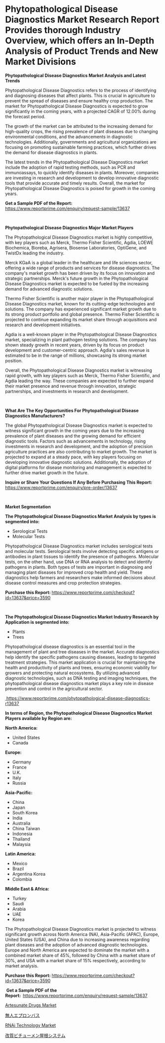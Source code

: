 <p><h1>Phytopathological Disease Diagnostics Market Research Report Provides thorough Industry Overview, which offers an In-Depth Analysis of Product Trends and New Market Divisions</h1></p><p><strong>Phytopathological Disease Diagnostics Market Analysis and Latest Trends</strong></p>
<p><p>Phytopathological Disease Diagnostics refers to the process of identifying and diagnosing diseases that affect plants. This is crucial in agriculture to prevent the spread of diseases and ensure healthy crop production. The market for Phytopathological Disease Diagnostics is expected to grow significantly in the coming years, with a projected CAGR of 12.00% during the forecast period.</p><p>The growth of the market can be attributed to the increasing demand for high-quality crops, the rising prevalence of plant diseases due to changing environmental conditions, and the advancements in diagnostic technologies. Additionally, governments and agricultural organizations are focusing on promoting sustainable farming practices, which further drives the demand for disease diagnostics in plants.</p><p>The latest trends in the Phytopathological Disease Diagnostics market include the adoption of rapid testing methods, such as PCR and immunoassays, to quickly identify diseases in plants. Moreover, companies are investing in research and development to develop innovative diagnostic tools that provide accurate and timely results. Overall, the market for Phytopathological Disease Diagnostics is poised for growth in the coming years.</p></p>
<p><strong>Get a Sample PDF of the Report:&nbsp;</strong> <a href="https://www.reportprime.com/enquiry/request-sample/13637">https://www.reportprime.com/enquiry/request-sample/13637</a></p>
<p>&nbsp;</p>
<p><strong>Phytopathological Disease Diagnostics Major Market Players</strong></p>
<p><p>The Phytopathological Disease Diagnostics market is highly competitive, with key players such as Merck, Thermo Fisher Scientific, Agdia, LOEWE Biochemica, Bioreba, Agrisera, Biosense Laboratories, OptiGene, and TwistDx leading the industry. </p><p>Merck KGaA is a global leader in the healthcare and life sciences sector, offering a wide range of products and services for disease diagnostics. The company's market growth has been driven by its focus on innovation and strategic partnerships. Merck's future growth in the Phytopathological Disease Diagnostics market is expected to be fueled by the increasing demand for advanced diagnostic solutions.</p><p>Thermo Fisher Scientific is another major player in the Phytopathological Disease Diagnostics market, known for its cutting-edge technologies and solutions. The company has experienced significant market growth due to its strong product portfolio and global presence. Thermo Fisher Scientific is projected to continue expanding its market share through acquisitions and research and development initiatives.</p><p>Agdia is a well-known player in the Phytopathological Disease Diagnostics market, specializing in plant pathogen testing solutions. The company has shown steady growth in recent years, driven by its focus on product development and customer-centric approach. Agdia's sales revenue is estimated to be in the range of millions, showcasing its strong market position.</p><p>Overall, the Phytopathological Disease Diagnostics market is witnessing rapid growth, with key players such as Merck, Thermo Fisher Scientific, and Agdia leading the way. These companies are expected to further expand their market presence and revenue through innovation, strategic partnerships, and investments in research and development.</p></p>
<p>&nbsp;</p>
<p><strong>What Are The Key Opportunities For Phytopathological Disease Diagnostics Manufacturers?</strong></p>
<p><p>The global Phytopathological Disease Diagnostics market is expected to witness significant growth in the coming years due to the increasing prevalence of plant diseases and the growing demand for efficient diagnostic tools. Factors such as advancements in technology, rising investments in research and development, and the adoption of precision agriculture practices are also contributing to market growth. The market is projected to expand at a steady pace, with key players focusing on developing innovative diagnostic solutions. Additionally, the adoption of digital platforms for disease monitoring and management is expected to further drive market growth in the future.</p></p>
<p><strong>Inquire or Share Your Questions If Any Before Purchasing This Report:</strong> <a href="https://www.reportprime.com/enquiry/pre-order/13637">https://www.reportprime.com/enquiry/pre-order/13637</a></p>
<p>&nbsp;</p>
<p><strong>Market Segmentation</strong></p>
<p><strong>The Phytopathological Disease Diagnostics Market Analysis by types is segmented into:</strong></p>
<p><ul><li>Serological Tests</li><li>Molecular Tests</li></ul></p>
<p><p>Phytopathological Disease Diagnostics market includes serological tests and molecular tests. Serological tests involve detecting specific antigens or antibodies in plant tissues to identify the presence of pathogens. Molecular tests, on the other hand, use DNA or RNA analysis to detect and identify pathogens in plants. Both types of tests are important in diagnosing and managing plant diseases for improved crop health and yield. These diagnostics help farmers and researchers make informed decisions about disease control measures and crop protection strategies.</p></p>
<p><strong>Purchase this Report:&nbsp;</strong><a href="https://www.reportprime.com/checkout?id=13637&price=3590">https://www.reportprime.com/checkout?id=13637&price=3590</a></p>
<p>&nbsp;</p>
<p><strong>The Phytopathological Disease Diagnostics Market Industry Research by Application is segmented into:</strong></p>
<p><ul><li>Plants</li><li>Trees</li></ul></p>
<p><p>Phytopathological disease diagnostics is an essential tool in the management of plant and tree diseases in the market. Accurate diagnostics help identify the specific pathogens causing diseases, leading to targeted treatment strategies. This market application is crucial for maintaining the health and productivity of plants and trees, ensuring economic viability for growers and protecting natural ecosystems. By utilizing advanced diagnostic technologies, such as DNA testing and imaging techniques, the phytopathological disease diagnostics market plays a key role in disease prevention and control in the agricultural sector.</p></p>
<p><a href="https://www.reportprime.com/phytopathological-disease-diagnostics-r13637">&nbsp;https://www.reportprime.com/phytopathological-disease-diagnostics-r13637</a></p>
<p><strong>In terms of Region, the Phytopathological Disease Diagnostics Market Players available by Region are:</strong></p>
<p>
    <p> <strong> North America: </strong>
        <ul>
            <li>United States</li>
            <li>Canada</li>
        </ul>
        </p> 
    <p> <strong> Europe: </strong>
        <ul>
            <li>Germany</li>
            <li>France</li>
            <li>U.K.</li>
            <li>Italy</li>
            <li>Russia</li>
        </ul>
        </p> 
    <p> <strong> Asia-Pacific: </strong>
        <ul>
            <li>China</li>
            <li>Japan</li>
            <li>South Korea</li>
            <li>India</li>
            <li>Australia</li>
            <li>China Taiwan</li>
            <li>Indonesia</li>
            <li>Thailand</li>
            <li>Malaysia</li>
        </ul>
        </p> 
    <p> <strong> Latin America: </strong>
        <ul>
            <li>Mexico</li>
            <li>Brazil</li>
            <li>Argentina Korea</li>
            <li>Colombia</li>
        </ul>
        </p> 
    <p> <strong> Middle East & Africa: </strong>
        <ul>
            <li>Turkey</li>
            <li>Saudi</li>
            <li>Arabia</li>
            <li>UAE</li>
            <li>Korea</li>
        </ul>
    </p>
    </p>
<p><p>The Phytopathological Disease Diagnostics market is projected to witness significant growth across North America (NA), Asia-Pacific (APAC), Europe, United States (USA), and China due to increasing awareness regarding plant diseases and the adoption of advanced diagnostic technologies. Europe and North America are expected to dominate the market with a combined market share of 45%, followed by China with a market share of 30%, and USA with a market share of 15% respectively, according to market analysis.</p></p>
<p><strong>Purchase this Report: </strong><a href="https://www.reportprime.com/checkout?id=13637&price=3590">https://www.reportprime.com/checkout?id=13637&price=3590</a></p>
<p>&nbsp;<strong>Get a Sample PDF of the Report:&nbsp;&nbsp;</strong><a href="https://www.reportprime.com/enquiry/request-sample/13637">https://www.reportprime.com/enquiry/request-sample/13637</a></p>
<p><strong></strong></p>
<p><p><a href="https://github.com/LibbySpencer2018/Market-Research-Report-List-1/blob/main/artesunate-drugs-market.md">Artesunate Drugs Market</a></p><p><a href="https://github.com/Fatimaklein1/Market-Research-Report-List-1/blob/main/352408480422.md">無人エプロンバス</a></p><p><a href="https://github.com/ashman753/Market-Research-Report-List-1/blob/main/rnai-technology-market.md">RNAi Technology Market</a></p><p><a href="https://github.com/CloydAbbott2023/Market-Research-Report-List-1/blob/main/547778080421.md">改質ビチューメン屋根システム</a></p></p>